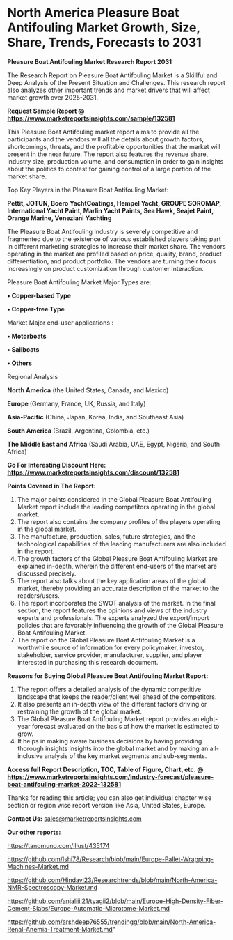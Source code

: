 # North America Pleasure Boat Antifouling Market Growth, Size, Share, Trends, Forecasts to 2031

<strong>Pleasure Boat Antifouling Market Research Report 2031</strong>

The Research Report on Pleasure Boat Antifouling Market is a Skillful and Deep Analysis of the Present Situation and Challenges. This research report also analyzes other important trends and market drivers that will affect market growth over 2025-2031.

<strong>Request Sample Report @ <a href=https://www.marketreportsinsights.com/sample/132581>https://www.marketreportsinsights.com/sample/132581</a></strong>

This Pleasure Boat Antifouling market report aims to provide all the participants and the vendors will all the details about growth factors, shortcomings, threats, and the profitable opportunities that the market will present in the near future. The report also features the revenue share, industry size, production volume, and consumption in order to gain insights about the politics to contest for gaining control of a large portion of the market share.

Top Key Players in the Pleasure Boat Antifouling Market:

<strong>Pettit, JOTUN, Boero YachtCoatings, Hempel Yacht, GROUPE SOROMAP, International Yacht Paint, Marlin Yacht Paints, Sea Hawk, Seajet Paint, Orange Marine, Veneziani Yachting</strong>

The Pleasure Boat Antifouling Industry is severely competitive and fragmented due to the existence of various established players taking part in different marketing strategies to increase their market share. The vendors operating in the market are profiled based on price, quality, brand, product differentiation, and product portfolio. The vendors are turning their focus increasingly on product customization through customer interaction.

Pleasure Boat Antifouling Market Major Types are:

<strong>• Copper-based Type

• Copper-free Type</strong>

Market Major end-user applications :

<strong>• Motorboats

• Sailboats

• Others</strong>

Regional Analysis

</u><strong><b>North America</b></strong> (the United States, Canada, and Mexico)

<strong><b>Europe </b></strong>(Germany, France, UK, Russia, and Italy)

<strong><b>Asia-Pacific</b></strong> (China, Japan, Korea, India, and Southeast Asia)

<strong><b>South America</b></strong> (Brazil, Argentina, Colombia, etc.)

<strong><b>The Middle East and Africa</b></strong> (Saudi Arabia, UAE, Egypt, Nigeria, and South Africa)

<strong>Go For Interesting Discount Here: <a href=https://www.marketreportsinsights.com/discount/132581>https://www.marketreportsinsights.com/discount/132581</a></strong>

<strong>Points Covered in The Report:</strong>
<ol>
  <li>The major points considered in the Global Pleasure Boat Antifouling Market report include the leading competitors operating in the global market.</li>
  <li>The report also contains the company profiles of the players operating in the global market.</li>
  <li>The manufacture, production, sales, future strategies, and the technological capabilities of the leading manufacturers are also included in the report.</li>
  <li>The growth factors of the Global Pleasure Boat Antifouling Market are explained in-depth, wherein the different end-users of the market are discussed precisely.</li>
  <li>The report also talks about the key application areas of the global market, thereby providing an accurate description of the market to the readers/users.</li>
  <li>The report incorporates the SWOT analysis of the market. In the final section, the report features the opinions and views of the industry experts and professionals. The experts analyzed the export/import policies that are favorably influencing the growth of the Global Pleasure Boat Antifouling Market.</li>
  <li>The report on the Global Pleasure Boat Antifouling Market is a worthwhile source of information for every policymaker, investor, stakeholder, service provider, manufacturer, supplier, and player interested in purchasing this research document.</li>
</ol>
<strong>Reasons for Buying Global Pleasure Boat Antifouling Market Report:</strong>

<ol>
  <li>The report offers a detailed analysis of the dynamic competitive landscape that keeps the reader/client well ahead of the competitors.</li>
  <li>It also presents an in-depth view of the different factors driving or restraining the growth of the global market.</li>
  <li>The Global Pleasure Boat Antifouling Market report provides an eight-year forecast evaluated on the basis of how the market is estimated to grow.</li>
  <li>It helps in making aware business decisions by having providing thorough insights insights into the global market and by making an all-inclusive analysis of the key market segments and sub-segments.</li>
</ol>
<strong>Access full Report Description, TOC, Table of Figure, Chart, etc. @ <a href=https://www.marketreportsinsights.com/industry-forecast/pleasure-boat-antifouling-market-2022-132581>https://www.marketreportsinsights.com/industry-forecast/pleasure-boat-antifouling-market-2022-132581</a></strong>


Thanks for reading this article; you can also get individual chapter wise section or region wise report version like Asia, United States, Europe.

<strong>Contact Us:</strong>
sales@marketreportsinsights.com

<strong>Our other reports:</strong>

<a href=https://tanomuno.com/illust/435174>https://tanomuno.com/illust/435174</a>

<a href=https://github.com/Ishi78/Research/blob/main/Europe-Pallet-Wrapping-Machines-Market.md>https://github.com/Ishi78/Research/blob/main/Europe-Pallet-Wrapping-Machines-Market.md</a>

<a href=https://github.com/Hindavi23/Researchtrends/blob/main/North-America-NMR-Spectroscopy-Market.md>https://github.com/Hindavi23/Researchtrends/blob/main/North-America-NMR-Spectroscopy-Market.md</a>

<a href=https://github.com/anjaliiii21/tyagii2/blob/main/Europe-High-Density-Fiber-Cement-Slabs/Europe-Automatic-Microtome-Market.md>https://github.com/anjaliiii21/tyagii2/blob/main/Europe-High-Density-Fiber-Cement-Slabs/Europe-Automatic-Microtome-Market.md</a>

<a href=https://github.com/arshdeep76555/trendingg/blob/main/North-America-Renal-Anemia-Treatment-Market.md>https://github.com/arshdeep76555/trendingg/blob/main/North-America-Renal-Anemia-Treatment-Market.md</a>"
